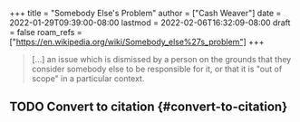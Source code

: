 +++
title = "Somebody Else's Problem"
author = ["Cash Weaver"]
date = 2022-01-29T09:39:00-08:00
lastmod = 2022-02-06T16:32:09-08:00
draft = false
roam_refs = ["https://en.wikipedia.org/wiki/Somebody_else%27s_problem"]
+++

> [...] an issue which is dismissed by a person on the grounds that they consider somebody else to be responsible for it, or that it is "out of scope" in a particular context.


## <span class="org-todo todo TODO">TODO</span> Convert to citation {#convert-to-citation}
